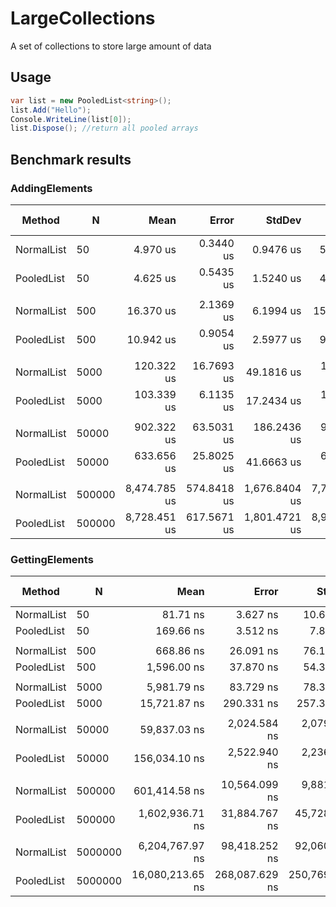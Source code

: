 # LargeCollections
A set of collections to store large amount of data

## Usage
```csharp
var list = new PooledList<string>();
list.Add("Hello");
Console.WriteLine(list[0]);
list.Dispose(); //return all pooled arrays
```

## Benchmark results

### AddingElements
|     Method |      N |         Mean |       Error |        StdDev |       Median | Ratio | RatioSD | Gen 0 | Gen 1 | Gen 2 | Allocated |
|----------- |------- |-------------:|------------:|--------------:|-------------:|------:|--------:|------:|------:|------:|----------:|
| NormalList |     50 |     4.970 us |   0.3440 us |     0.9476 us |     5.050 us |  1.00 |    0.00 |     - |     - |     - |         - |
| PooledList |     50 |     4.625 us |   0.5435 us |     1.5240 us |     4.000 us |  0.97 |    0.39 |     - |     - |     - |         - |
|            |        |              |             |               |              |       |         |       |       |       |           |
| NormalList |    500 |    16.370 us |   2.1369 us |     6.1994 us |    15.900 us |  1.00 |    0.00 |     - |     - |     - |    8352 B |
| PooledList |    500 |    10.942 us |   0.9054 us |     2.5977 us |     9.500 us |  0.79 |    0.39 |     - |     - |     - |         - |
|            |        |              |             |               |              |       |         |       |       |       |           |
| NormalList |   5000 |   120.322 us |  16.7693 us |    49.1816 us |   109.100 us |  1.00 |    0.00 |     - |     - |     - |  131328 B |
| PooledList |   5000 |   103.339 us |   6.1135 us |    17.2434 us |   106.050 us |  1.00 |    0.44 |     - |     - |     - |         - |
|            |        |              |             |               |              |       |         |       |       |       |           |
| NormalList |  50000 |   902.322 us |  63.5031 us |   186.2436 us |   913.200 us |  1.00 |    0.00 |     - |     - |     - | 1048904 B |
| PooledList |  50000 |   633.656 us |  25.8025 us |    41.6663 us |   619.500 us |  0.68 |    0.17 |     - |     - |     - |         - |
|            |        |              |             |               |              |       |         |       |       |       |           |
| NormalList | 500000 | 8,474.785 us | 574.8418 us | 1,676.8404 us | 7,761.000 us |  1.00 |    0.00 |     - |     - |     - | 8389008 B |
| PooledList | 500000 | 8,728.451 us | 617.5671 us | 1,801.4721 us | 8,995.100 us |  1.06 |    0.26 |     - |     - |     - |         - |

### GettingElements
|     Method |       N |             Mean |          Error |         StdDev |           Median | Ratio | RatioSD | Gen 0 | Gen 1 | Gen 2 | Allocated |
|----------- |-------- |-----------------:|---------------:|---------------:|-----------------:|------:|--------:|------:|------:|------:|----------:|
| NormalList |      50 |         81.71 ns |       3.627 ns |      10.696 ns |         80.45 ns |  1.00 |    0.00 |     - |     - |     - |         - |
| PooledList |      50 |        169.66 ns |       3.512 ns |       7.855 ns |        167.07 ns |  2.10 |    0.29 |     - |     - |     - |         - |
|            |         |                  |                |                |                  |       |         |       |       |       |           |
| NormalList |     500 |        668.86 ns |      26.091 ns |      76.109 ns |        634.91 ns |  1.00 |    0.00 |     - |     - |     - |         - |
| PooledList |     500 |      1,596.00 ns |      37.870 ns |      54.312 ns |      1,580.99 ns |  2.49 |    0.22 |     - |     - |     - |         - |
|            |         |                  |                |                |                  |       |         |       |       |       |           |
| NormalList |    5000 |      5,981.79 ns |      83.729 ns |      78.320 ns |      5,976.43 ns |  1.00 |    0.00 |     - |     - |     - |         - |
| PooledList |    5000 |     15,721.87 ns |     290.331 ns |     257.371 ns |     15,625.67 ns |  2.63 |    0.06 |     - |     - |     - |         - |
|            |         |                  |                |                |                  |       |         |       |       |       |           |
| NormalList |   50000 |     59,837.03 ns |   2,024.584 ns |   2,079.099 ns |     58,821.18 ns |  1.00 |    0.00 |     - |     - |     - |         - |
| PooledList |   50000 |    156,034.10 ns |   2,522.940 ns |   2,236.521 ns |    155,467.36 ns |  2.60 |    0.11 |     - |     - |     - |         - |
|            |         |                  |                |                |                  |       |         |       |       |       |           |
| NormalList |  500000 |    601,414.58 ns |  10,564.099 ns |   9,881.665 ns |    599,355.37 ns |  1.00 |    0.00 |     - |     - |     - |         - |
| PooledList |  500000 |  1,602,936.71 ns |  31,884.767 ns |  45,728.179 ns |  1,582,459.47 ns |  2.67 |    0.08 |     - |     - |     - |         - |
|            |         |                  |                |                |                  |       |         |       |       |       |           |
| NormalList | 5000000 |  6,204,767.97 ns |  98,418.252 ns |  92,060.494 ns |  6,161,867.97 ns |  1.00 |    0.00 |     - |     - |     - |         - |
| PooledList | 5000000 | 16,080,213.65 ns | 268,087.629 ns | 250,769.334 ns | 15,976,767.19 ns |  2.59 |    0.05 |     - |     - |     - |         - |